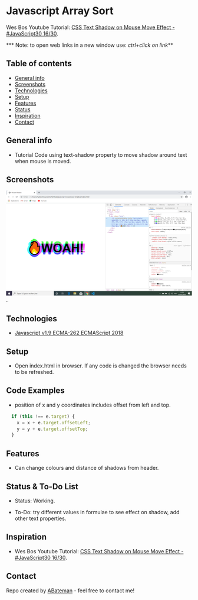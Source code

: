# Javascript Array Sort

Wes Bos Youtube Tutorial: [CSS Text Shadow on Mouse Move Effect - #JavaScript30 16/30](https://www.youtube.com/watch?v=zaz9gLI-Xac&list=PLu8EoSxDXHP6CGK4YVJhL_VWetA865GOH&index=17&t=0s).


*** Note: to open web links in a new window use: _ctrl+click on link_**

## Table of contents

* [General info](#general-info)
* [Screenshots](#screenshots)
* [Technologies](#technologies)
* [Setup](#setup)
* [Features](#features)
* [Status](#status)
* [Inspiration](#inspiration)
* [Contact](#contact)

## General info

* Tutorial Code using text-shadow property to move shadow around text when mouse is moved.

## Screenshots

![Example screenshot](./img/shadow.png).

## Technologies

* [Javascript v1.9 ECMA-262 ECMAScript 2018](http://www.ecma-international.org/publications/standards/Ecma-262.htm)

## Setup

* Open index.html in browser. If any code is changed the browser needs to be refreshed.

## Code Examples

* position of x and y coordinates includes offset from left and top.

```javascript
  if (this !== e.target) {
    x = x + e.target.offsetLeft;
    y = y + e.target.offsetTop;
  }
```

## Features

*  Can change colours and distance of shadows from header.

## Status & To-Do List

* Status: Working.

* To-Do: try different values in formulae to see effect on shadow, add other text properties.

## Inspiration

* Wes Bos Youtube Tutorial: [CSS Text Shadow on Mouse Move Effect - #JavaScript30 16/30](https://www.youtube.com/watch?v=zaz9gLI-Xac&list=PLu8EoSxDXHP6CGK4YVJhL_VWetA865GOH&index=17&t=0s).

## Contact

Repo created by [ABateman](https://www.andrewbateman.org) - feel free to contact me!
